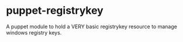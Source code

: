 # puppet-registrykey
A puppet module to hold a VERY basic registrykey resource to manage windows registry keys.
